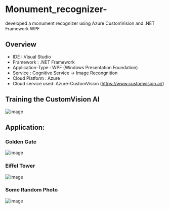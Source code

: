 # Monument_recognizer-
developed a monument recognizer using Azure CustomVision and .NET Framework WPF

## Overview
* IDE :                 Visual Studio 
* Framework :           .NET Framework
* Application-Type :    WPF (Windows Presentation Foundation)
* Service :             Cognitive Service -> Image Recongnition
* Cloud Platform :      Azure
* Cloud service used:   Azure-CustomVision (https://www.customvision.ai/)

## Training the CustomVision AI

  ![image](https://github.com/SRDhanush16/Monument_recognizer-/assets/141258864/9c4da996-2320-44ee-a16b-43e95f314e48)

## Application:

### Golden Gate ###

  ![image](https://github.com/SRDhanush16/Monument_recognizer-/assets/141258864/76986534-3173-4a17-a5ae-5332bc4de825)

### Eiffel Tower ###

  ![image](https://github.com/SRDhanush16/Monument_recognizer-/assets/141258864/7d49b5db-53be-44c0-a61a-804150874d6b)

### Some Random Photo  ###

  ![image](https://github.com/SRDhanush16/Monument_recognizer-/assets/141258864/9edfc1b5-2e80-4bc2-aa58-b1671dc886cb)



